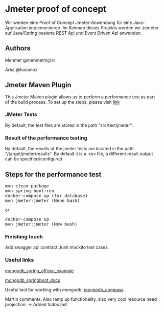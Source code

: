 # Jmeter proof of concept
Wir werden eine Proof of Concept Jmeter-Anwendung für eine Java-Applikation implementieren. Im Rahmen dieses Projekts werden wir Jemeter auf Java/Spring basierte REST Api und Event Driven Api anwenden.

## Authors
Mehmet @mehmetmgrsl

Arka @haramoz

## Jmeter Maven Plugin
This Jmeter Maven plugin allows us to perform a performance test as part of the build process. To set up the steps, please visit [link](https://github.com/jmeter-maven-plugin/jmeter-maven-plugin )

### JMeter Tests
By default, the test files are stored in the path "src/test/jmeter".

### Result of the performance testing

By default, the results of the jmeter tests are located in the path "/target/jmeter/results". By default it is a .csv file, a different result output can be specified/configured

## Steps for the performance test
<pre>
mvn clean package
mvn spring-boot:run 
docker-compose up (for database)
mvn jmeter:jmeter (Neue bash)</pre>


or 

<pre>
docker-compose up
mvn jmeter:jmeter (New bash)</pre>

### Finishing touch
Add swagger api contract 
Junit mockito test cases

### Useful links
[mongodb_spring_official_example](https://github.com/mongodb-developer/mongodb-springboot/blob/main/mdb-spring-boot/src/main/java/com/example/mdbspringboot/MdbSpringBootApplication.java)

[mongodb_springboot_docs](https://www.mongodb.com/compatibility/spring-boot)

Useful tool for working with mongodb:
[mongodb_compass](https://www.mongodb.com/try/download/compass)

Martin comments:
Also ramp up functionality, also very cool resource need projection.
-> Added todos.md
